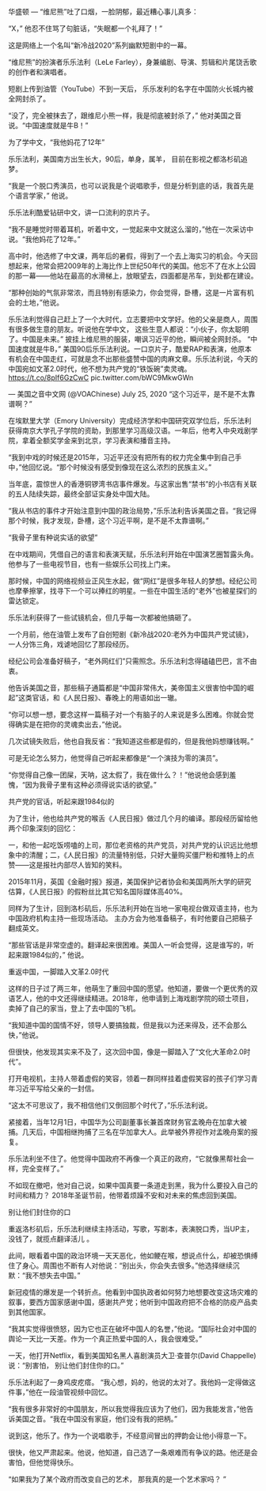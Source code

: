 华盛顿 — “维尼熊”吐了口烟，一脸阴郁，最近糟心事儿真多：

“X，” 他忍不住骂了句脏话，“失眠都一个礼拜了！”

这是网络上一个名叫“新冷战2020”系列幽默短剧中的一幕。

“维尼熊”的扮演者乐乐法利（LeLe Farley），身兼编剧、导演、剪辑和片尾饶舌歌的创作者和演唱者。

短剧上传到油管（YouTube）不到一天后， 乐乐发利的名字在中国防火长城内被全网封杀了。

“没了，完全被抹去了，跟维尼小熊一样，我是彻底被封杀了，” 他对美国之音说。“中国速度就是牛B！”

为了学中文，“我他妈花了12年”

乐乐法利，美国南方出生长大，90后，单身，属羊， 目前在影视之都洛杉矶追梦。

“我是一个脱口秀演员，也可以说我是个说唱歌手，但是分析到底的话，我首先是个语言学家，” 他说。

乐乐法利酷爱钻研中文，讲一口流利的京片子。

“我不是睡觉时带着耳机，听着中文，一觉起来中文就这么溜的，”他在一次采访中说。“我他妈花了12年。”

高中时，他选修了中文课，两年后的暑假，得到了一个去上海实习的机会。今天回想起来，他常会把2009年的上海比作上世纪50年代的美国。他忘不了在水上公园的那一幕——他站在最高的水滑梯上，放眼望去，四面都是吊车，到处都在建设。

“那种创始的气氛非常浓，而且特别有感染力，你会觉得，卧槽，这是一片富有机会的土地，”他说。

乐乐法利觉得自己赶上了一个大时代，立志要把中文学好。他的父亲是商人，周围有很多做生意的朋友。听说他在学中文， 这些生意人都说：“小伙子，你太聪明了。中国是未来。” 披挂上维尼熊的服装，嘲讽习近平的他，瞬间被全网封杀。 “中国速度就是牛B，” 美国90后乐乐法利说。一口京片子，酷爱RAP和表演，他原本有机会在中国走红，可就是念不出那些盛赞中国的肉麻文章。乐乐法利说，今天的中国宛如文革2.0时代，他不想为共产党的“铁饭碗”卖灵魂。https://t.co/8pIf6GzCwC pic.twitter.com/bWC9MkwGWn

&mdash; 美国之音中文网 (@VOAChinese) July 25, 2020 “这个习近平，是不是不太靠谱啊？”

在埃默里大学（Emory University）完成经济学和中国研究双学位后，乐乐法利获得南京大学孔子学院的资助，到那里学习高级汉语。一年后，他考入中央戏剧学院，拿着全额奖学金来到北京，学习表演和播音主持。

“我到中戏的时候还是2015年，习近平还没有把所有的权力完全集中到自己手中，”他回忆说。“那个时候没有感受到像现在这么浓烈的民族主义。”

当年底，震惊世人的香港铜锣湾书店事件爆发。与这家出售“禁书”的小书店有关联的五人陆续失踪，最终全部证实身处中国大陆。

“我从书店的事件才开始注意到中国的政治局势，”乐乐法利告诉美国之音。“我记得那个时候，我才发现，卧槽，这个习近平啊，是不是不太靠谱啊。”

“我骨子里有种说实话的欲望”

在中戏期间，凭借自己的语言和表演天赋，乐乐法利开始在中国演艺圈暂露头角。他参与了一些电视节目，也有一些娱乐公司找上门来。

那时候，中国的网络视频业正风生水起，做“网红”是很多年轻人的梦想。经纪公司也摩拳擦掌，找寻下一个可以捧红的明星。一些在中国生活的“老外”也被星探们的雷达锁定。

乐乐法利获得了一些试镜机会，但几乎每一次都被他搞砸了。

一个月前，他在油管上发布了自创短剧《新冷战2020:老外为中国共产党试镜》，一人分饰三角，戏谑地回忆了那段经历。

经纪公司会准备好稿子，“老外网红们”只需照念。乐乐法利念得磕磕巴巴，言不由衷。

他告诉美国之音，那些稿子通篇都是“中国非常伟大，美帝国主义很害怕中国的崛起”这类官话，和《人民日报》、春晚上的用语如出一辙。

“你可以想一想，要念这样一篇稿子对一个有脑子的人来说是多么困难。你就会觉得确实是在把你的灵魂卖出去，”他说。

几次试镜失败后，他也自我反省：“我知道这些都是假的，但是我他妈想赚钱啊。”

可是无论怎么努力，他觉得自己听起来都像是“一个演技为零的演员”。

“你觉得自己像一团屎，天呐，这太假了，我在做什么？！”他说他会感到羞愧，“因为我骨子里有这种必须得说实话的欲望。”

共产党的官话，听起来跟1984似的

为了生计，他也给共产党的喉舌《人民日报》做过几个月的编译。那段经历留给他两个印象深刻的回忆：

一，和他一起吃饭唠嗑的上司，那位老资格的共产党员，对共产党的认识远比他想象中的清醒；二，《人民日报》的流量特别低，只好大量购买僵尸粉和推特上的点赞——这是报社内部尽人皆知的笑料。

2015年11月，英国《金融时报》报道，美国保护记者协会和美国两所大学的研究估算，《人民日报》的假粉丝比其它知名国际媒体高40%。

同样为了生计，回到洛杉矶后，乐乐法利开始在当地一家电视台做双语主持，也为中国政府机构主持一些现场活动。 主办方会为他准备稿子，有时他要自己把稿子翻成英文。

“那些官话是非常空虚的。翻译起来很困难。美国人一听会觉得，这是谁写的，听起来跟1984似的，” 他说。

重返中国，一脚踏入文革2.0时代

这样的日子过了两三年，他萌生了重回中国的愿望。他知道，要做一个更优秀的双语艺人，他的中文还得继续精进。2018年，他申请到上海戏剧学院的硕士项目，卖掉了自己的家当，登上了去中国的飞机。

“我知道中国的国情不好，领导人要搞独裁，但是我以为还来得及，还不会那么快，”他说。

但很快，他发现其实来不及了，这次回中国，像是一脚踏入了“文化大革命2.0时代”。

打开电视机，主持人带着虚假的笑容，领着一群同样挂着虚假笑容的孩子们学习青年习近平写给父亲的一封信。

“这太不可思议了，我不相信他们又倒回那个时代了，”乐乐法利说。

紧接着，当年12月1日，中国华为公司副董事长兼首席财务官孟晚舟在加拿大被捕。几天后，中国相继拘捕了三名在华加拿大人。此举被外界视作对孟晚舟案的报复。

乐乐法利坐不住了。他觉得中国政府不再像一个真正的政府，“它就像黑帮社会一样，完全变样了。”

不如现在撤吧，他对自己说，如果中国真要一条道走到黑，我为什么要投入自己的时间和精力？ 2018年圣诞节前，他带着烦躁不安和对未来的焦虑回到美国。

别让他们封住你的口

重返洛杉矶后，乐乐法利继续主持活动，写歌，写剧本，表演脱口秀，当UP主，没钱了，就揽点翻译活儿 。

此间，眼看着中国的政治环境一天天恶化，他如鲠在喉，想说点什么，却被恐惧缚住了身心。周围也不断有人对他说：“别出头，你会失去很多。”他选择继续沉默：“我不想失去中国。”

新冠疫情的爆发是一个转折点。他看到中国执政者如何努力地想要改变这场灾难的叙事，要西方国家感谢中国，感谢共产党；他听到中国政府把不合格的防疫产品卖到其他国家。

“我其实觉得很愤怒，因为它也正在破坏中国人的名誉，”他说。“国际社会对中国的舆论一天比一天差。作为一个真正热爱中国的人，我会很难受。”

一天，他打开Netflix，看到美国知名黑人喜剧演员大卫·查普尔(David Chappelle) 说：“别害怕， 别让他们封住你的口。”

乐乐法利起了一身鸡皮疙瘩。 “我心想，妈的，他说的太对了。我他妈一定得做这件事，”他在一段油管视频中回忆。

“我有很多非常好的中国朋友，所以我觉得我应该为了他们，因为我能发言，”他告诉美国之音。“我在中国没有家庭，他们没有我的把柄。”

说到这，他乐了。作为一个说唱歌手，不经意间冒出的押韵会让他小得意一下。

很快，他又严肃起来。他说，他知道，自己选了一条艰难而有争议的路。他还是会害怕，但他觉得快乐。

“如果我为了某个政府而改变自己的艺术， 那我真的是一个艺术家吗？ ”


